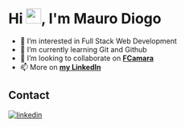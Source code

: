 <h1 align="left">Hi <img src="https://raw.githubusercontent.com/kaueMarques/kaueMarques/master/hi.gif" height="30px">, I'm Mauro Diogo</h1>

- 👀 I’m interested in Full Stack Web Development
- 🌱 I’m currently learning Git and Github
- 💞️ I’m looking to collaborate on <a style="font-weight: bold" href="https://fcamara.com/" target="_blank">FCamara</a>
- 📫 More on <a style="font-weight: bold" href="https://www.linkedin.com/in/mauro-diogo-6149602a7/" target="_blank">my LinkedIn</a>

<!---
maurodiogodev/maurodiogodev is a ✨ special ✨ repository because its `README.md` (this file) appears on your GitHub profile.
You can click the Preview link to take a look at your changes.
--->

## Contact

<a href="https://linkedin.com/in/mauro-diogo-6149602a7" target="_blank">
  <img align="center" src="https://img.shields.io/badge/-maykbrito-05122A?style=flat&logo=linkedin" alt="linkedin"/>
</a>
